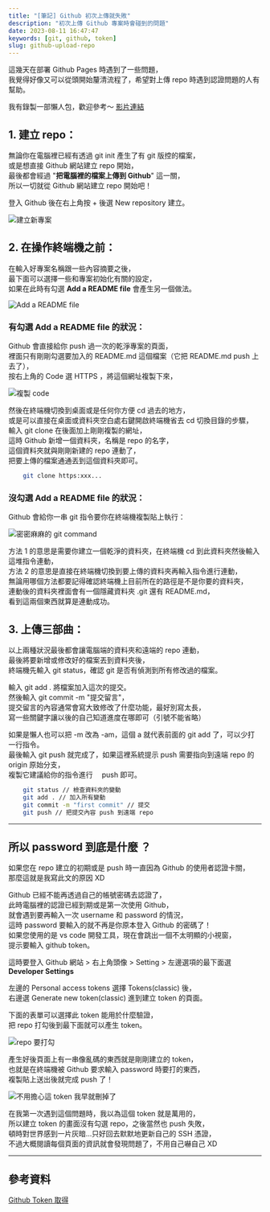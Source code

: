 ```yaml
---
title: "[筆記] Github 初次上傳就失敗"
description: "初次上傳 Github 專案時會碰到的問題"
date: 2023-08-11 16:47:47
keywords: [git, github, token]
slug: github-upload-repo
---
```


這幾天在部署 Github Pages 時遇到了一些問題，  
我覺得好像又可以從頭開始釐清流程了，希望對上傳 repo 時遇到認證問題的人有幫助。

我有錄製一部懶人包，歡迎參考～
[影片連結](https://www.youtube.com/watch?v=xAUhXfAi1Hc)

## 1. 建立 repo：

無論你在電腦裡已經有透過 git init 產生了有 git 版控的檔案，  
或是想直接 Github 網站建立 repo 開始，  
最後都會經過 "**把電腦裡的檔案上傳到 Github**" 這一關，  
所以一切就從 Github 網站建立 repo 開始吧！

登入 Github 後在右上角按 + 後選 New repository 建立。

![建立新專案](https://drive.google.com/uc?export=view&id=1lN4Kd94-lpvrUrpVNMF7qXoZWhAXTaw2)

## 2. 在操作終端機之前：

在輸入好專案名稱跟一些內容摘要之後，  
最下面可以選擇一些和專案初始化有關的設定，  
如果在此時有勾選 **Add a README file** 會產生另一個做法。

![Add a README file](https://drive.google.com/uc?export=view&id=12TMy7lC-S5NLSPU6MkgplWp4jUeloL_Z)

### 有勾選 **Add a README file** 的狀況：

Github 會直接給你 push 過一次的乾淨專案的頁面，  
裡面只有剛剛勾選要加入的 README.md 這個檔案（它把 README.md push 上去了），  
按右上角的 Code 選 HTTPS ，將這個網址複製下來，

![複製 code](https://drive.google.com/uc?export=view&id=1vsbDJY6VvZXFSJ8W1atInB5rxbHIV1JL)

然後在終端機切換到桌面或是任何你方便 cd 過去的地方，  
或是可以直接在桌面或資料夾空白處右鍵開啟終端機省去 cd 切換目錄的步驟，  
輸入 git clone 在後面加上剛剛複製的網址，  
這時 Github 新增一個資料夾，名稱是 repo 的名字，  
這個資料夾就與剛剛新建的 repo 連動了，  
把要上傳的檔案通通丟到這個資料夾即可。

```bash
    git clone https:xxx...
```

### 沒勾選 **Add a README file** 的狀況：

Github 會給你一串 git 指令要你在終端機複製貼上執行：

![密密麻麻的 git command](https://drive.google.com/uc?export=view&id=1NnBieHCh9xFGAvpENCG-OuIgN03h36Qw)

方法 1 的意思是需要你建立一個乾淨的資料夾，在終端機 cd 到此資料夾然後輸入這堆指令連動，  
方法 2 的意思是直接在終端機切換到要上傳的資料夾再輸入指令進行連動，  
無論用哪個方法都要記得確認終端機上目前所在的路徑是不是你要的資料夾，  
連動後的資料夾裡面會有一個隱藏資料夾 .git 還有 README.md，  
看到這兩個東西就算是連動成功。

## 3. 上傳三部曲：

以上兩種狀況最後都會讓電腦端的資料夾和遠端的 repo 連動，  
最後將要新增或修改好的檔案丟到資料夾後，  
終端機先輸入 git status，確認 git 是否有偵測到所有修改過的檔案。

輸入 git add . 將檔案加入這次的提交。  
然後輸入 git commit -m "提交留言"，  
提交留言的內容通常會寫大致修改了什麼功能，最好別寫太長，  
寫一些關鍵字讓以後的自己知道進度在哪即可（引號不能省略）

如果是懶人也可以把 -m 改為 -am，這個 a 就代表前面的 git add 了，可以少打一行指令。  
最後輸入 git push 就完成了，如果這裡系統提示 push 需要指向到遠端 repo 的 origin 原始分支，  
複製它建議給你的指令進行　 push 即可。

```bash
    git status // 檢查資料夾的變動
    git add . // 加入所有變動
    git commit -m "first commit" // 提交
    git push // 把提交內容 push 到遠端 repo
```

---

## 所以 password 到底是什麼 ？

如果您在 repo 建立的初期或是 push 時一直因為 Github 的使用者認證卡關，  
那麼這就是我寫此文的原因 XD

Github 已經不能再透過自己的帳號密碼去認證了，  
此時電腦裡的認證已經到期或是第一次使用 Github，  
就會遇到要再輸入一次 username 和 password 的情況，  
這時 password 要輸入的就不再是你原本登入 Github 的密碼了！  
如果您使用的是 vs code 開發工具，現在會跳出一個不太明顯的小視窗，  
提示要輸入 github token。

這時要登入 Github 網站 > 右上角頭像 > Setting > 左邊選項的最下面選 **Developer Settings**

左邊的 Personal access tokens 選擇 Tokens(classic) 後，  
右邊選 Generate new token(classic) 進到建立 token 的頁面。

下面的表單可以選擇此 token 能用於什麼驗證，  
把 repo 打勾後到最下面就可以產生 token。

![repo 要打勾](https://drive.google.com/uc?export=view&id=1iBrodhA0pq-eKxgv2NZx-33HVSH52YVs)

產生好後頁面上有一串像亂碼的東西就是剛剛建立的 token，  
也就是在終端機被 Github 要求輸入 password 時要打的東西，  
複製貼上送出後就完成 push 了！

![不用擔心這 token 我早就刪掉了](https://drive.google.com/uc?export=view&id=11uqWt_bewP3iNeJ7CF5t7DVdcNOeXzEE)

在我第一次遇到這個問題時，我以為這個 token 就是萬用的，  
所以建立 token 的畫面沒有勾選 repo，之後當然也 push 失敗，  
頓時對世界感到一片灰暗...只好回去默默地更新自己的 SSH 憑證，  
不過大概閱讀每個頁面的資訊就會發現問題了，不用自己嚇自己 XD

---

## 參考資料

[Github Token 取得](https://shengyu7697.github.io/github-personal-access-token/)
